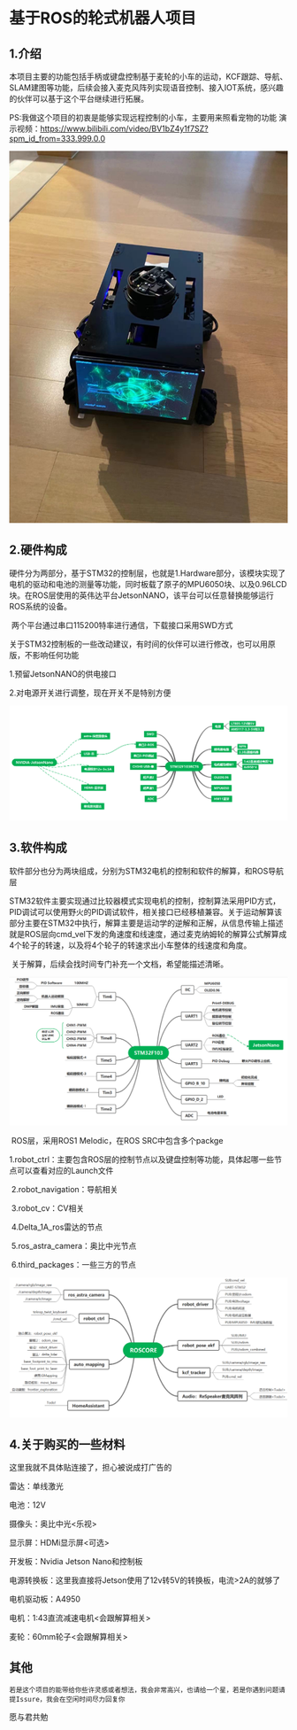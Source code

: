 # 基于ROS的轮式机器人项目

## 1.介绍

​		本项目主要的功能包括手柄或键盘控制基于麦轮的小车的运动，KCF跟踪、导航、SLAM建图等功能，后续会接入麦克风阵列实现语音控制、接入IOT系统，感兴趣的伙伴可以基于这个平台继续进行拓展。

​	 	PS:我做这个项目的初衷是能够实现远程控制的小车，主要用来照看宠物的功能
演示视频：https://www.bilibili.com/video/BV1bZ4y1f7SZ?spm_id_from=333.999.0.0

![ROSCar](https://github.com/mailonghua/ROS_CAR/blob/master/4.Img/ROSCar.jpg)

## 2.硬件构成

​		硬件分为两部分，基于STM32的控制层，也就是1.Hardware部分，该模块实现了电机的驱动和电池的测量等功能，同时板载了原子的MPU6050块、以及0.96LCD块。在ROS层使用的英伟达平台JetsonNANO，该平台可以任意替换能够运行ROS系统的设备。

​		两个平台通过串口115200特率进行通信，下载接口采用SWD方式

​		关于STM32控制板的一些改动建议，有时间的伙伴可以进行修改，也可以用原版，不影响任何功能

1.预留JetsonNANO的供电接口

2.对电源开关进行调整，现在开关不是特别方便

![Hardware](https://github.com/mailonghua/ROS_CAR/blob/master/4.Img/Hardware.png)

## 3.软件构成

​		软件部分也分为两块组成，分别为STM32电机的控制和软件的解算，和ROS导航层

​		STM32软件主要实现通过比较器模式实现电机的控制，控制算法采用PID方式，PID调试可以使用野火的PID调试软件，相关接口已经移植兼容。关于运动解算该部分主要在STM32中执行，解算主要是运动学的逆解和正解，从信息传输上描述就是ROS层向cmd_vel下发的角速度和线速度，通过麦克纳姆轮的解算公式解算成4个轮子的转速，以及将4个轮子的转速求出小车整体的线速度和角度。

​		关于解算，后续会找时间专门补充一个文档，希望能描述清晰。

![Software](https://github.com/mailonghua/ROS_CAR/blob/master/4.Img/Software.png)

​		ROS层，采用ROS1 Melodic，在ROS SRC中包含多个packge

​		1.robot_ctrl：主要包含ROS层的控制节点以及键盘控制等功能，具体起哪一些节点可以查看对应的Launch文件

​		2.robot_navigation：导航相关

​		3.robot_cv：CV相关

​		4.Delta_1A_ros雷达的节点

​		5.ros_astra_camera：奥比中光节点

​		6.third_packages：一些三方的节点

![Roscore](https://github.com/mailonghua/ROS_CAR/blob/master/4.Img/Roscore.png)

## 4.关于购买的一些材料

这里我就不具体贴连接了，担心被说成打广告的

雷达：单线激光

电池：12V

摄像头：奥比中光<乐视>

显示屏：HDMi显示屏<可选>

开发板：Nvidia Jetson Nano和控制板

电源转换板：这里我直接将Jetson使用了12v转5V的转换板，电流>2A的就够了

电机驱动板：A4950

电机：1:43直流减速电机<会跟解算相关>

麦轮：60mm轮子<会跟解算相关>

## 其他
    若是这个项目的能带给你些许灵感或者想法，我会非常高兴，也请给一个星，若是你遇到问题请提Issure，我会在空闲时间尽力回复你
愿与君共勉
